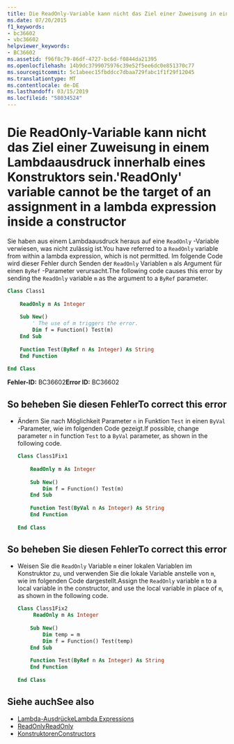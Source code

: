 ```yaml
---
title: Die ReadOnly-Variable kann nicht das Ziel einer Zuweisung in einem Lambdaausdruck innerhalb eines Konstruktors sein.
ms.date: 07/20/2015
f1_keywords:
- bc36602
- vbc36602
helpviewer_keywords:
- BC36602
ms.assetid: f96f8c79-86df-4727-bc6d-f0844da21395
ms.openlocfilehash: 14b9dc3799075976c39e52f5ee6dc0e851370c77
ms.sourcegitcommit: 5c1abeec15fbddcc7dbaa729fabc1f1f29f12045
ms.translationtype: MT
ms.contentlocale: de-DE
ms.lasthandoff: 03/15/2019
ms.locfileid: "58034524"
---
```

# <a name="readonly-variable-cannot-be-the-target-of-an-assignment-in-a-lambda-expression-inside-a-constructor"></a><span data-ttu-id="1bf09-102">Die ReadOnly-Variable kann nicht das Ziel einer Zuweisung in einem Lambdaausdruck innerhalb eines Konstruktors sein.</span><span class="sxs-lookup"><span data-stu-id="1bf09-102">'ReadOnly' variable cannot be the target of an assignment in a lambda expression inside a constructor</span></span>
<span data-ttu-id="1bf09-103">Sie haben aus einem Lambdaausdruck heraus auf eine `ReadOnly` -Variable verwiesen, was nicht zulässig ist.</span><span class="sxs-lookup"><span data-stu-id="1bf09-103">You have referred to a `ReadOnly` variable from within a lambda expression, which is not permitted.</span></span> <span data-ttu-id="1bf09-104">Im folgende Code wird dieser Fehler durch Senden der `ReadOnly` Variablen `m` als Argument für einen `ByRef` -Parameter verursacht.</span><span class="sxs-lookup"><span data-stu-id="1bf09-104">The following code causes this error by sending the `ReadOnly` variable `m` as the argument to a `ByRef` parameter.</span></span>  
  
```vb  
Class Class1  
  
    ReadOnly m As Integer  
  
    Sub New()  
        ' The use of m triggers the error.  
        Dim f = Function() Test(m)  
    End Sub  
  
    Function Test(ByRef n As Integer) As String  
    End Function  
  
End Class  
```  
  
 <span data-ttu-id="1bf09-105">**Fehler-ID:** BC36602</span><span class="sxs-lookup"><span data-stu-id="1bf09-105">**Error ID:** BC36602</span></span>  
  
## <a name="to-correct-this-error"></a><span data-ttu-id="1bf09-106">So beheben Sie diesen Fehler</span><span class="sxs-lookup"><span data-stu-id="1bf09-106">To correct this error</span></span>  
  
-   <span data-ttu-id="1bf09-107">Ändern Sie nach Möglichkeit Parameter `n` in Funktion `Test` in einen `ByVal` -Parameter, wie im folgenden Code gezeigt.</span><span class="sxs-lookup"><span data-stu-id="1bf09-107">If possible, change parameter `n` in function `Test` to a `ByVal` parameter, as shown in the following code.</span></span>  
  
    ```vb  
    Class Class1Fix1  
  
        ReadOnly m As Integer  
  
        Sub New()  
            Dim f = Function() Test(m)  
        End Sub  
  
        Function Test(ByVal n As Integer) As String  
        End Function  
  
    End Class  
    ```  
  
## <a name="to-correct-this-error"></a><span data-ttu-id="1bf09-108">So beheben Sie diesen Fehler</span><span class="sxs-lookup"><span data-stu-id="1bf09-108">To correct this error</span></span>  
  
-   <span data-ttu-id="1bf09-109">Weisen Sie die `ReadOnly` Variable `m` einer lokalen Variablen im Konstruktor zu, und verwenden Sie die lokale Variable anstelle von `m`, wie im folgenden Code dargestellt.</span><span class="sxs-lookup"><span data-stu-id="1bf09-109">Assign the `ReadOnly` variable `m` to a local variable in the constructor, and use the local variable in place of `m`, as shown in the following code.</span></span>  
  
    ```vb  
    Class Class1Fix2  
         ReadOnly m As Integer  
  
        Sub New()  
            Dim temp = m  
            Dim f = Function() Test(temp)  
        End Sub  
  
        Function Test(ByRef n As Integer) As String  
        End Function  
  
    End Class  
    ```  
  
## <a name="see-also"></a><span data-ttu-id="1bf09-110">Siehe auch</span><span class="sxs-lookup"><span data-stu-id="1bf09-110">See also</span></span>

- [<span data-ttu-id="1bf09-111">Lambda-Ausdrücke</span><span class="sxs-lookup"><span data-stu-id="1bf09-111">Lambda Expressions</span></span>](../../visual-basic/programming-guide/language-features/procedures/lambda-expressions.md)
- [<span data-ttu-id="1bf09-112">ReadOnly</span><span class="sxs-lookup"><span data-stu-id="1bf09-112">ReadOnly</span></span>](../../visual-basic/language-reference/modifiers/readonly.md)
- [<span data-ttu-id="1bf09-113">Konstruktoren</span><span class="sxs-lookup"><span data-stu-id="1bf09-113">Constructors</span></span>](~/docs/visual-basic/programming-guide/concepts/object-oriented-programming.md#constructors)
